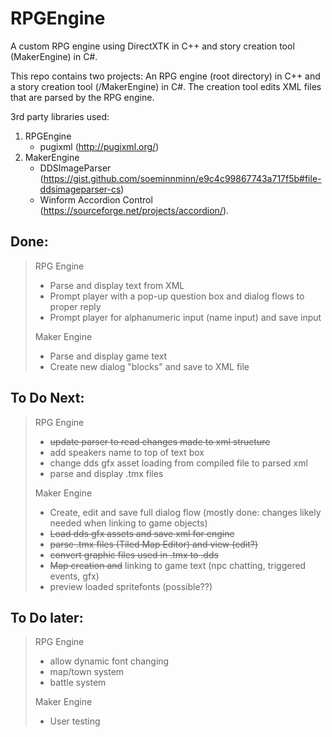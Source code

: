 # RPGEngine
A custom RPG engine using DirectXTK in C++ and story creation tool (MakerEngine) in C#.

This repo contains two projects: An RPG engine (root directory) in C++ and a story creation tool (/MakerEngine) in C#.
The creation tool edits XML files that are parsed by the RPG engine.

3rd party libraries used:
1. RPGEngine
	- pugixml (http://pugixml.org/)
2. MakerEngine 
	- DDSImageParser (https://gist.github.com/soeminnminn/e9c4c99867743a717f5b#file-ddsimageparser-cs)
	- Winform Accordion Control (https://sourceforge.net/projects/accordion/).

## Done:
> RPG Engine
>- Parse and display text from XML
>- Prompt player with a pop-up question box and dialog flows to proper reply
>- Prompt player for alphanumeric input (name input) and save input
>
> Maker Engine
>- Parse and display game text
>- Create new dialog "blocks" and save to XML file

## To Do Next:
> RPG Engine
>- ~~update parser to read changes made to xml structure~~
>- add speakers name to top of text box
>- change dds gfx asset loading from compiled file to parsed xml
>- parse and display .tmx files
>
> Maker Engine
>- Create, edit and save full dialog flow (mostly done: changes likely needed when linking to game objects)
>- ~~Load dds gfx assets and save xml for engine~~
>- ~~parse .tmx files (Tiled Map Editor) and view (edit?)~~
>- ~~convert graphic files used in .tmx to .dds~~
>- ~~Map creation and~~ linking to game text (npc chatting, triggered events, gfx)
>- preview loaded spritefonts (possible??)


## To Do later:
> RPG Engine
>- allow dynamic font changing
>- map/town system
>- battle system
>
> Maker Engine
>- User testing
